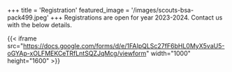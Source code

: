 +++
title = 'Registration'
featured_image = '/images/scouts-bsa-pack499.jpeg'
+++
Registrations are open for year 2023-2024. Contact us with the below details.

{{< iframe src="https://docs.google.com/forms/d/e/1FAIpQLSc27fF6bHL0MyX5vaU5-oGYAp-xOLFMEKCeTRfLntSQZJqMcg/viewform" width="1000" height="1600" >}}